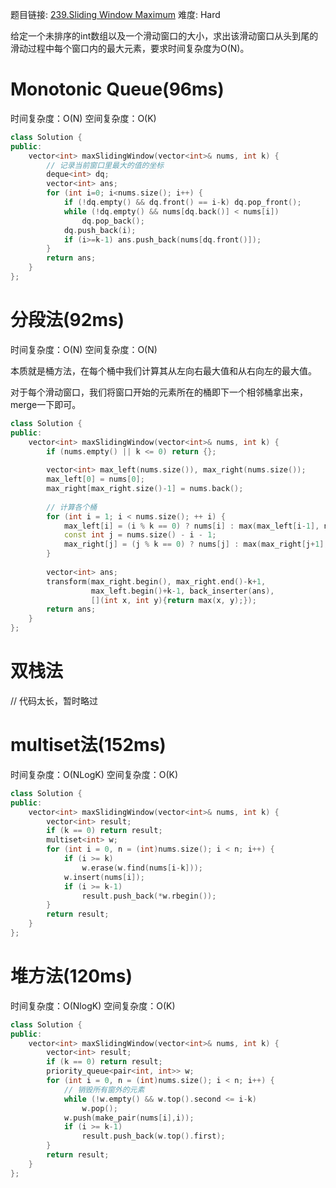 题目链接: [239.Sliding Window Maximum][1]
难度: Hard

给定一个未排序的int数组以及一个滑动窗口的大小，求出该滑动窗口从头到尾的滑动过程中每个窗口内的最大元素，要求时间复杂度为O(N)。

# Monotonic Queue(96ms)
时间复杂度：O(N)
空间复杂度：O(K)

```cpp
class Solution {
public:
    vector<int> maxSlidingWindow(vector<int>& nums, int k) {
    	// 记录当前窗口里最大的值的坐标
        deque<int> dq;
        vector<int> ans;
        for (int i=0; i<nums.size(); i++) {
            if (!dq.empty() && dq.front() == i-k) dq.pop_front();
            while (!dq.empty() && nums[dq.back()] < nums[i])
                dq.pop_back();
            dq.push_back(i);
            if (i>=k-1) ans.push_back(nums[dq.front()]);
        }
        return ans;
    }
};
```

# 分段法(92ms)
时间复杂度：O(N)
空间复杂度：O(N)

本质就是桶方法，在每个桶中我们计算其从左向右最大值和从右向左的最大值。

对于每个滑动窗口，我们将窗口开始的元素所在的桶即下一个相邻桶拿出来，merge一下即可。

```cpp
class Solution {
public:
    vector<int> maxSlidingWindow(vector<int>& nums, int k) {
        if (nums.empty() || k <= 0) return {};
        
        vector<int> max_left(nums.size()), max_right(nums.size());
        max_left[0] = nums[0];
        max_right[max_right.size()-1] = nums.back();
        
        // 计算各个桶
        for (int i = 1; i < nums.size(); ++ i) {
            max_left[i] = (i % k == 0) ? nums[i] : max(max_left[i-1], nums[i]);
            const int j = nums.size() - i - 1;
            max_right[j] = (j % k == 0) ? nums[j] : max(max_right[j+1], nums[j]);
        }
        
        vector<int> ans;
        transform(max_right.begin(), max_right.end()-k+1,
                  max_left.begin()+k-1, back_inserter(ans), 
                  [](int x, int y){return max(x, y);});
        return ans;
    }
};
```


# 双栈法
// 代码太长，暂时略过

# multiset法(152ms)
时间复杂度：O(NLogK)
空间复杂度：O(K)

```cpp
class Solution {
public:
    vector<int> maxSlidingWindow(vector<int>& nums, int k) {
        vector<int> result;
        if (k == 0) return result;
        multiset<int> w;
        for (int i = 0, n = (int)nums.size(); i < n; i++) {
            if (i >= k)
                w.erase(w.find(nums[i-k]));
            w.insert(nums[i]);
            if (i >= k-1)
                result.push_back(*w.rbegin());
        }
        return result;
    }
};
```

# 堆方法(120ms)
时间复杂度：O(NlogK)
空间复杂度：O(K)

```cpp
class Solution {
public:
    vector<int> maxSlidingWindow(vector<int>& nums, int k) {
        vector<int> result;
        if (k == 0) return result;
        priority_queue<pair<int, int>> w;
        for (int i = 0, n = (int)nums.size(); i < n; i++) {
        	// 销毁所有窗外的元素
            while (!w.empty() && w.top().second <= i-k)
                w.pop();
            w.push(make_pair(nums[i],i));
            if (i >= k-1)
                result.push_back(w.top().first);
        }
        return result;
    }
};
```

[1]: https://leetcode.com/problems/sliding-window-maximum/